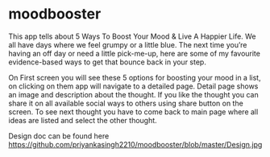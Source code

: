 # moodbooster
This app tells about 5 Ways To Boost Your Mood &amp; Live A Happier Life. We all have days where we feel grumpy or a little blue. The next time you’re having an off day or need a little pick-me-up, here are some of my favourite evidence-based ways to get that bounce back in your step.

On First screen you will see these 5 options for boosting your mood in a list, on clicking on them app will navigate to a detailed page.
Detail page shows an image and description about the thought. 
If you like the thought you can share it on all available social ways to others using share button on the screen.
To see next thought you have to come back to main page where all ideas are listed and select the other thought.


Design doc can be found here https://github.com/priyankasingh2210/moodbooster/blob/master/Design.jpg
